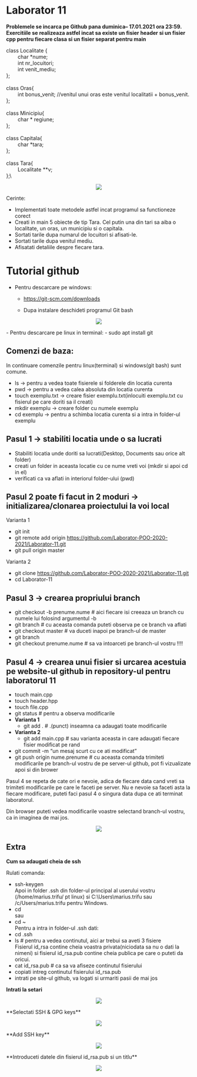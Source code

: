 # **Laborator 11**

**Problemele se incarca pe Github pana duminica– 17.01.2021 ora 23:59.\
Exercitiile se realizeaza astfel incat sa existe un fisier header si un fisier cpp pentru fiecare clasa si un fisier separat pentru main**


class Localitate {\
&nbsp;&nbsp;&nbsp;&nbsp;&nbsp;&nbsp;&nbsp;&nbsp;char *nume;\
&nbsp;&nbsp;&nbsp;&nbsp;&nbsp;&nbsp;&nbsp;&nbsp;int nr_locuitori;\
&nbsp;&nbsp;&nbsp;&nbsp;&nbsp;&nbsp;&nbsp;&nbsp;int venit_mediu;\
};\
\
class Oras{\
&nbsp;&nbsp;&nbsp;&nbsp;&nbsp;&nbsp;&nbsp;&nbsp;int bonus_venit; //venitul unui oras este venitul localitatii + bonus_venit.\
};\
\
class Minicipiu{\
&nbsp;&nbsp;&nbsp;&nbsp;&nbsp;&nbsp;&nbsp;&nbsp;char * regiune;\
};\
\
class Capitala{\
&nbsp;&nbsp;&nbsp;&nbsp;&nbsp;&nbsp;&nbsp;&nbsp;char *tara;\
};\
\
class Tara{\
&nbsp;&nbsp;&nbsp;&nbsp;&nbsp;&nbsp;&nbsp;&nbsp;Localitate **v;\
};\
<p align="center">
  <img src="https://github.com/Laborator-POO-2020-2021/Laborator-11/blob/master/Screenshot_3.png" />
</p>

Cerinte:
- Implementati toate metodele astfel incat programul sa functioneze corect
- Creati in main 5 obiecte de tip Tara. Cel putin una din tari sa aiba o localitate, un oras, un municipiu si o capitala.
- Sortati tarile dupa numarul de locuitori si afisati-le.
- Sortati tarile dupa venitul mediu.
- Afisatati detaliile despre fiecare tara.


    

# Tutorial github

 - Pentru descarcare pe windows:
   - https://git-scm.com/downloads

   - Dupa instalare deschideti programul Git bash
<p align="center">
  <img src="https://github.com/Laborator-POO-2020-2021/Laborator-11/blob/master/Screenshot_1.png" />
</p>
 - Pentru descarcare pe linux in terminal:
   - sudo apt install git

## Comenzi de baza:
In continuare comenzile pentru linux(terminal) si windows(git bash) sunt comune.
- ls -> pentru a vedea toate fisierele si folderele din locatia curenta
- pwd -> pentru a vedea calea absoluta din locatia curenta
- touch exemplu.txt -> creare fisier exemplu.txt(inlocuiti exemplu.txt cu fisierul pe care doriti sa il creati)
- mkdir exemplu -> creare folder cu numele exemplu
- cd exemplu -> pentru a schimba locatia curenta si a intra in folder-ul exemplu

## Pasul 1 -> stabiliti locatia unde o sa lucrati
- Stabiliti locatia unde doriti sa lucrati(Desktop, Documents sau orice alt folder)
- creati un folder in aceasta locatie cu ce nume vreti voi (mkdir si apoi cd in el)
- verificati ca va aflati in interiorul folder-ului (pwd)

## Pasul 2 poate fi facut in 2 moduri -> initializarea/clonarea proiectului la voi local
Varianta 1
- git init
- git remote add origin https://github.com/Laborator-POO-2020-2021/Laborator-11.git
- git pull origin master

Varianta 2
- git clone https://github.com/Laborator-POO-2020-2021/Laborator-11.git
- cd Laborator-11

## Pasul 3 -> crearea propriului branch
- git checkout -b prenume.nume # aici fiecare isi creeaza un branch cu numele lui folosind argumentul -b
- git branch # cu aceasta comanda puteti observa pe ce branch va aflati
- git checkout master # va duceti inapoi pe branch-ul de master
- git branch
- git checkout prenume.nume # sa va intoarceti pe branch-ul vostru !!!!

## Pasul 4 -> crearea unui fisier si urcarea acestuia pe website-ul github in repository-ul pentru laboratorul 11
- touch main.cpp
- touch header.hpp
- touch file.cpp
- git status # pentru a observa modificarile
- **Varianta 1**
    - git add . # .(punct) inseamna ca adaugati toate modificarile
- **Varianta 2**
    - git add main.cpp # sau varianta aceasta in care adaugati fiecare fisier modificat pe rand
- git commit -m “un mesaj scurt cu ce ati modificat”
- git push origin nume.prenume # cu aceasta comanda trimiteti modificarile pe branch-ul vostru de pe server-ul github, pot fi vizualizate apoi si din brower

Pasul 4 se repeta de cate ori e nevoie, adica de fiecare data cand vreti sa trimiteti modificarile pe care le faceti pe server.
Nu e nevoie sa faceti asta la fiecare modificare, puteti faci pasul 4 o singura data dupa ce ati terminat laboratorul.

Din browser puteti vedea modificarile voastre selectand branch-ul vostru, ca in imaginea de mai jos.
<p align="center">
  <img src="https://github.com/Laborator-POO-2020-2021/Laborator-11/blob/master/Screenshot_2.png" />
</p>

## Extra

**Cum sa adaugati cheia de ssh**

Rulati comanda:
- ssh-keygen\
Apoi in folder .ssh din folder-ul principal al userului vostru (/home/marius.trifu/ pt linux) si C:\Users\marius.trifu sau /c/Users/marius.trifu pentru Windows.
- cd\
sau
- cd ~\
Pentru a intra in folder-ul .ssh dati:
- cd .ssh
- ls # pentru a vedea continutul, aici ar trebui sa aveti 3 fisiere\
Fisierul id_rsa contine cheia voastra privata(niciodata sa nu o dati la nimeni) si fisierul id_rsa.pub contine cheia publica pe care o puteti da oricui.
- cat id_rsa.pub # ca sa va afiseze continutul fisierului
- copiati intreg continutul fisierului id_rsa.pub
- intrati pe site-ul github, va logati si urmariti pasii de mai jos

**Intrati la setari**
<p align="center">
  <img src="https://github.com/Laborator-POO-2020-2021/Laborator-11/blob/master/Screenshot_4.png" />
</p>
**Selectati SSH & GPG keys**
<p align="center">
  <img src="https://github.com/Laborator-POO-2020-2021/Laborator-11/blob/master/Screenshot_5.png" />
</p>
**Add SSH key**
<p align="center">
  <img src="https://github.com/Laborator-POO-2020-2021/Laborator-11/blob/master/Screenshot_7.png" />
</p>
**Introduceti datele din fisierul id_rsa.pub si un titlu**
<p align="center">
  <img src="https://github.com/Laborator-POO-2020-2021/Laborator-11/blob/master/Screenshot_6.png" />
</p>
